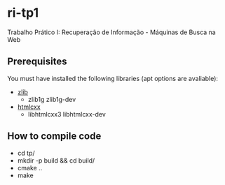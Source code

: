 ri-tp1
======

Trabalho Prático I: Recuperação de Informação - Máquinas de Busca na Web

## Prerequisites
You must have installed the following libraries (apt options are avaliable):

- [zlib](http://www.zlib.net/)
  * zlib1g zlib1g-dev
- [htmlcxx](http://htmlcxx.sourceforge.net/)
  * libhtmlcxx3 libhtmlcxx-dev

## How to compile code
- cd tp/
- mkdir -p build && cd build/
- cmake ..
- make